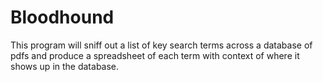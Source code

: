 # Bloodhound
This program will sniff out a list of key search terms across a database of pdfs and produce a spreadsheet of each term with context of where it shows up in the database. 
